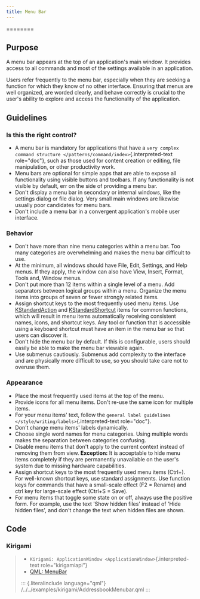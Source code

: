 ```yaml
---
title: Menu Bar
---
```

========

Purpose
-------

A menu bar appears at the top of an application\'s main window. It
provides access to all commands and most of the settings available in an
application.

Users refer frequently to the menu bar, especially when they are seeking
a function for which they know of no other interface. Ensuring that
menus are well organized, are worded clearly, and behave correctly is
crucial to the user's ability to explore and access the functionality of
the application.

Guidelines
----------

### Is this the right control?

-   A menu bar is mandatory for applications that have a
    `very complex command structure </patterns/command/index>`{.interpreted-text
    role="doc"}, such as those used for content creation or editing,
    file manipulation, or other productivity work.
-   Menu bars are optional for simple apps that are able to expose all
    functionality using visible buttons and toolbars. If any
    functionality is not visible by default, err on the side of
    providing a menu bar.
-   Don\'t display a menu bar in secondary or internal windows, like the
    settings dialog or file dialog. Very small main windows are likewise
    usually poor candidates for menu bars.
-   Don\'t include a menu bar in a convergent application\'s mobile user
    interface.

### Behavior

-   Don\'t have more than nine menu categories within a menu bar. Too
    many categories are overwhelming and makes the menu bar difficult to
    use.
-   At the minimum, all windows should have File, Edit, Settings, and
    Help menus. If they apply, the window can also have View, Insert,
    Format, Tools and, Window menus.
-   Don\'t put more than 12 items within a single level of a menu. Add
    separators between logical groups within a menu. Organize the menu
    items into groups of seven or fewer strongly related items.
-   Assign shortcut keys to the most frequently used menu items. Use
    [KStandardAction](https://api.kde.org/frameworks/kconfigwidgets/html/namespaceKStandardAction.html)
    and
    [KStandardShortcut](https://api.kde.org/frameworks/kconfig/html/namespaceKStandardShortcut.html)
    items for common functions, which will result in menu items
    automatically receiving consistent names, icons, and shortcut keys.
    Any tool or function that is accessible using a keyboard shortcut
    must have an item in the menu bar so that users can discover it.
-   Don\'t hide the menu bar by default. If this is configurable, users
    should easily be able to make the menu bar viewable again.
-   Use submenus cautiously. Submenus add complexity to the interface
    and are physically more difficult to use, so you should take care
    not to overuse them.

### Appearance

-   Place the most frequently used items at the top of the menu.
-   Provide icons for all menu items. Don\'t re-use the same icon for
    multiple items.
-   For your menu items\' text, follow the
    `general label guidelines </style/writing/labels>`{.interpreted-text
    role="doc"}.
-   Don\'t change menu items\' labels dynamically.
-   Choose single word names for menu categories. Using multiple words
    makes the separation between categories confusing.
-   Disable menu items that don\'t apply to the current context instead
    of removing them from view. **Exception:** It is acceptable to hide
    menu items completely if they are permanently unavailable on the
    user\'s system due to missing hardware capabilities.
-   Assign shortcut keys to the most frequently used menu items (Ctrl+).
    For well-known shortcut keys, use standard assignments. Use function
    keys for commands that have a small-scale effect (F2 = Rename) and
    ctrl key for large-scale effect (Ctrl+S = Save).
-   For menu items that toggle some state on or off, always use the
    positive form. For example, use the text \'Show hidden files\'
    instead of \'Hide hidden files\', and don\'t change the text when
    hidden files are shown.

Code
----

### Kirigami

> -   `Kirigami: ApplicationWindow <ApplicationWindow>`{.interpreted-text
>     role="kirigamiapi"}
> -   [QML:
>     MenuBar](https://doc.qt.io/qt-5/qml-qtquick-controls-menubar.html)
>
> ::: {.literalinclude language="qml"}
> /../../examples/kirigami/AddressbookMenubar.qml
> :::
